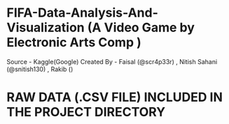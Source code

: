 # FIFA-Data-Analysis-And-Visualization (A Video Game by Electronic Arts Comp ) 
Source - Kaggle(Google) Created By - Faisal (@scr4p33r) , Nitish Sahani (@snitish130) , Rakib () 
# RAW DATA (.CSV FILE) INCLUDED IN THE PROJECT DIRECTORY

